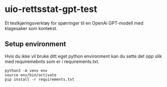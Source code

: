 # uio-rettsstat-gpt-test
Et testkjøringsverktøy for spørringer til en OpenAi GPT-modell med klagesaker som kontekst.


## Setup environment

Hvis du ikke vil bruke ditt eget python environment kan du sette det opp slik med requiremebnts som er i requirements.txt.

```
python3 -m venv env
source env/bin/activate
pip install -r requirements.txt
```
